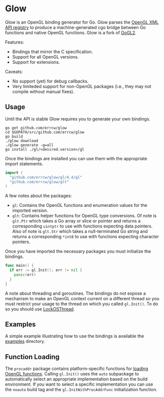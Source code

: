 Glow
======

Glow is an OpenGL binding generator for Go. Glow parses the [OpenGL XML API registry](https://cvs.khronos.org/svn/repos/ogl/trunk/doc/registry/public/api/) to produce a machine-generated cgo bridge between Go functions and native OpenGL functions. Glow is a fork of [GoGL2](https://github.com/chsc/gogl2).

Features:
- Bindings that mirror the C specification.
- Support for all OpenGL versions.
- Support for extensions.

Caveats:
- No support (yet) for debug callbacks.
- Very limiteded support for non-OpenGL packages (i.e., they may not compile without manual fixes).

Usage
-----

Until the API is stable Glow requires you to generate your own bindings.

    go get github.com/errcw/glow
    cd $GOPATH/src/github.com/errcw/glow
    go build
    ./glow download
    ./glow generate -g=all
    go install ./gl/<desired.version>/gl
    
Once the bindings are installed you can use them with the appropriate import statements.

```Go
import (
  "github.com/errcw/glow/gl/4.4/gl"
  "github.com/errcw/glow/glt"
)
```

A few notes about the packages:
- `gl`: Contains the OpenGL functions and enumeration values for the imported version.
- `glt`: Contains helper functions for OpenGL type conversions. Of note is `glt.Ptr` which takes a Go array or slice or pointer and returns a corresponding `uintptr` to use with functions expecting data pointers. Also of note is `glt.Str` which takes a null-terminated Go string and returns a corresponding `*int8` to use with functions expecting character pointers.

Once you have imported the necessary packages you must initialize the bindings.

```Go
func main() {
  if err := gl.Init(); err != nil {
    panic(err)
  }
}
```

A note about threading and goroutines. The bindings do not expose a mechanism to make an OpenGL context current on a different thread so you must restrict your usage to the thread on which you called `gl.Init()`. To do so you should use [LockOSThread](https://code.google.com/p/go-wiki/wiki/LockOSThread).


Examples
--------

A simple example illustrating how to use the bindings is available the [examples](https://github.com/errcw/glow/tree/master/examples) directory.

Function Loading
----------------

The `procaddr` package contains platform-specific functions for [loading OpenGL functions](https://www.opengl.org/wiki/Load_OpenGL_Functions). Calling `gl.Init()` uses the `auto` subpackage to automatically select an appropriate implementation based on the build environment. If you want to select a specific implementation you can use the `noauto` build tag and the `gl.InitWithProcAddrFunc` initialization function.
